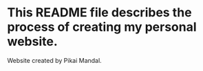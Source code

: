# This README file describes the process of creating my personal website.
Website created by Pikai Mandal.
